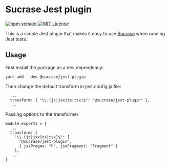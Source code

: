 # Sucrase Jest plugin

[![npm version](https://badge.fury.io/js/@sucrase%2Fjest-plugin.svg)](https://www.npmjs.com/package/@sucrase/jest-plugin)
[![MIT License](https://img.shields.io/npm/l/express.svg?maxAge=2592000)](LICENSE)

This is a simple Jest plugin that makes it easy to use
[Sucrase](https://github.com/alangpierce/sucrase) when running Jest tests.

## Usage

First install the package as a dev dependency:
```
yarn add --dev @sucrase/jest-plugin
```

Then change the default transform in jest.config.js file:
```
  ...
  transform: { "\\.(js|jsx|ts|tsx)$": "@sucrase/jest-plugin" },
  ...
```

Passing options to the transformer:
```
module.exports = {
  ...
  transform: {
    "\\.(js|jsx|ts|tsx)$": [
      "@sucrase/jest-plugin",
      { jsxPragma: "h", jsxFragment: "Fragment" }
    ],
  ...
}
```
